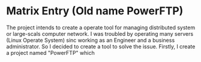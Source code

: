 Matrix Entry (Old name PowerFTP)
========

The project intends to create a operate tool for managing distributed system or large-scals computer network.
I was troubled by operating many servers (Linux Operate System) sinc working as an Engineer and a business administrator. So I decided to create a tool to solve the issue.
Firstly, I create a project named "PowerFTP" which  


